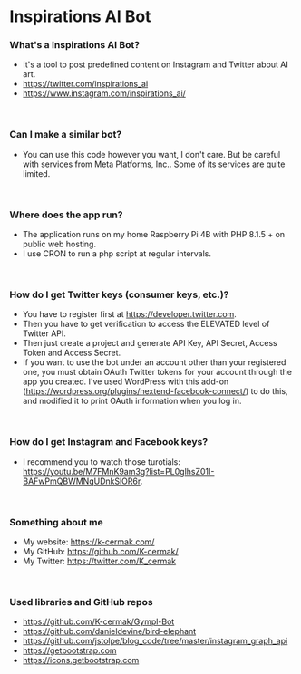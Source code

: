 # Inspirations AI Bot

### What's a Inspirations AI Bot?
- It's a tool to post predefined content on Instagram and Twitter about AI art.
- https://twitter.com/inspirations_ai
- https://www.instagram.com/inspirations_ai/

<br/>

### Can I make a similar bot?
- You can use this code however you want, I don't care. But be careful with services from Meta Platforms, Inc.. Some of its services are quite limited.

<br/>

### Where does the app run?
- The application runs on my home Raspberry Pi 4B with PHP 8.1.5 + on public web hosting.
- I use CRON to run a php script at regular intervals.

<br/>

### How do I get Twitter keys (consumer keys, etc.)?
- You have to register first at https://developer.twitter.com.
- Then you have to get verification to access the ELEVATED level of Twitter API.
- Then just create a project and generate API Key, API Secret, Access Token and Access Secret.
- If you want to use the bot under an account other than your registered one, you must obtain OAuth Twitter tokens for your account through the app you created. I've used WordPress with this add-on (https://wordpress.org/plugins/nextend-facebook-connect/) to do this, and modified it to print OAuth information when you log in.

<br/>

### How do I get Instagram and Facebook keys?
- I recommend you to watch those turotials: https://youtu.be/M7FMnK9am3g?list=PL0glhsZ01I-BAFwPmQBWMNqUDnkSlOR6r.

<br/>


### Something about me
- My website: https://k-cermak.com/
- My GitHub: https://github.com/K-cermak/
- My Twitter: https://twitter.com/K_cermak


<br/>

### Used libraries and GitHub repos
- https://github.com/K-cermak/Gympl-Bot
- https://github.com/danieldevine/bird-elephant
- https://github.com/jstolpe/blog_code/tree/master/instagram_graph_api
- https://getbootstrap.com
- https://icons.getbootstrap.com